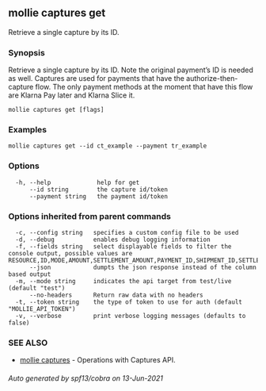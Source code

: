 ## mollie captures get

Retrieve a single capture by its ID.

### Synopsis

Retrieve a single capture by its ID. Note the original payment’s ID is needed as well.
Captures are used for payments that have the authorize-then-capture flow. 
The only payment methods at the moment that have this flow are Klarna Pay 
later and Klarna Slice it.

```
mollie captures get [flags]
```

### Examples

```
mollie captures get --id ct_example --payment tr_example
```

### Options

```
  -h, --help             help for get
      --id string        the capture id/token
      --payment string   the payment id/token
```

### Options inherited from parent commands

```
  -c, --config string   specifies a custom config file to be used
  -d, --debug           enables debug logging information
  -f, --fields string   select displayable fields to filter the console output, possible values are RESOURCE,ID,MODE,AMOUNT,SETTLEMENT_AMOUNT,PAYMENT_ID,SHIPMENT_ID,SETTLEMENT_ID,CREATED_AT
      --json            dumpts the json response instead of the column based output
  -m, --mode string     indicates the api target from test/live (default "test")
      --no-headers      Return raw data with no headers
  -t, --token string    the type of token to use for auth (default "MOLLIE_API_TOKEN")
  -v, --verbose         print verbose logging messages (defaults to false)
```

### SEE ALSO

* [mollie captures](mollie_captures.md)	 - Operations with Captures API.

###### Auto generated by spf13/cobra on 13-Jun-2021
